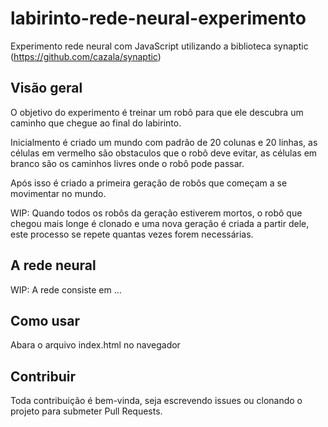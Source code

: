 # labirinto-rede-neural-experimento
Experimento rede neural com JavaScript utilizando a biblioteca synaptic (https://github.com/cazala/synaptic)

## Visão geral
O objetivo do experimento é treinar um robô para que ele descubra um caminho que chegue ao final do labirinto.

Inicialmento é criado um mundo com padrão de 20 colunas e 20 linhas, as células em vermelho são obstaculos que o robô deve evitar, as células em branco são os caminhos livres onde o robô pode passar.

Após isso é criado a primeira geração de robôs que começam a se movimentar no mundo.

WIP: Quando todos os robôs da geração estiverem mortos, o robô que chegou mais longe é clonado e uma nova geração é criada a partir dele, este processo se repete quantas vezes forem necessárias.

## A rede neural
WIP: A rede consiste em ...

## Como usar
Abara o arquivo index.html no navegador

## Contribuir
Toda contribuição é bem-vinda, seja escrevendo issues ou clonando o projeto para submeter Pull Requests.
